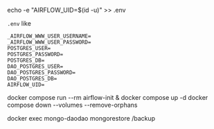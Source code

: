 
echo -e "AIRFLOW_UID=$(id -u)" >> .env

`.env` like
```
_AIRFLOW_WWW_USER_USERNAME=
_AIRFLOW_WWW_USER_PASSWORD=
POSTGRES_USER=
POSTGRES_PASSWORD=
POSTGRES_DB=
DAO_POSTGRES_USER=
DAO_POSTGRES_PASSWORD=
DAO_POSTGRES_DB=
AIRFLOW_UID=
```

docker compose run --rm airflow-init & docker compose up -d
docker compose down --volumes --remove-orphans

docker exec mongo-daodao mongorestore /backup
